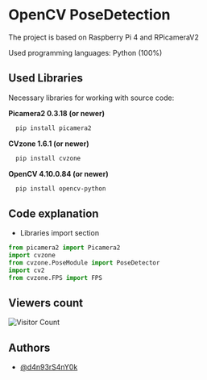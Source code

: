 
# OpenCV PoseDetection

The project is based on Raspberry Pi 4 and RPicameraV2

Used programming languages: Python (100%)


## Used Libraries

Necessary libraries for working with source code:

**Picamera2 0.3.18 (or newer)**
```bash
  pip install picamera2
```

**CVzone 1.6.1 (or newer)**
```bash
  pip install cvzone
```

**OpenCV 4.10.0.84 (or newer)**
```bash
  pip install opencv-python
```
    
## Code explanation

- Libraries import section

```python
from picamera2 import Picamera2
import cvzone
from cvzone.PoseModule import PoseDetector
import cv2
from cvzone.FPS import FPS
```




## Viewers count

![Visitor Count](https://profile-counter.glitch.me/d4n93rS4nY0k/count.svg)



## Authors

- [@d4n93rS4nY0k](https://github.com/d4n93rS4nY0k)

